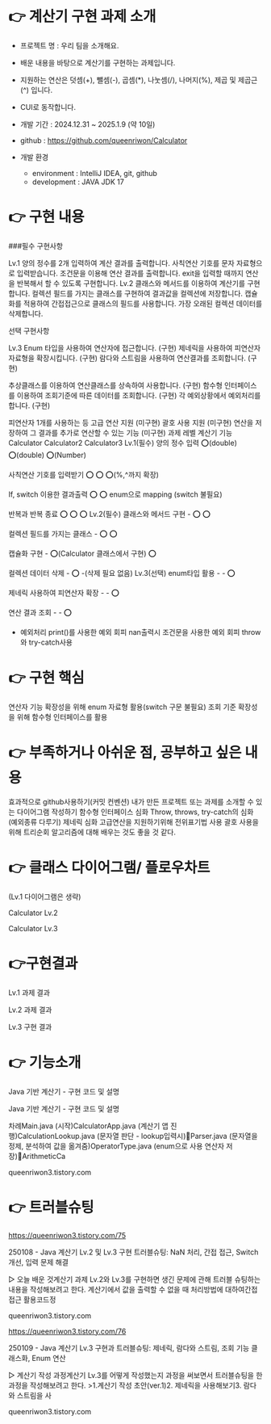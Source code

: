 # 👉 계산기 구현 과제 소개

* 프로젝트 명 : 우리 팀을 소개해요.
* 배운 내용을 바탕으로 계산기를 구현하는 과제입니다.
* 지원하는 연산은 덧셈(+), 뺄셈(-), 곱셈(*), 나눗셈(/), 나머지(%), 제곱 및 제곱근(^) 입니다.
* CUI로 동작합니다.

* 개발 기간 : 2024.12.31 ~ 2025.1.9 (약 10일)

* github : https://github.com/queenriwon/Calculator

* 개발 환경
	* environment : IntelliJ IDEA, git, github
	* development : JAVA JDK 17




# 👉 구현 내용

###필수 구현사항

Lv.1
양의 정수를 2개 입력하여 계산 결과를 출력합니다.
사칙연산 기호를 문자 자료형으로 입력받습니다.
조건문을 이용해 연산 결과를 출력합니다.
exit을 입력할 때까지 연산을 반복해서 할 수 있도록 구현합니다.
Lv.2
클래스와 메서드를 이용하여 계산기를 구현합니다.
컬렉션 필드를 가지는 클래스를 구현하여 결과값을 컬렉션에 저장합니다.
캡슐화를 적용하여 간접접근으로 클래스의 필드를 사용합니다.
가장 오래된 컬렉션 데이터를 삭제합니다.


선택 구현사항

Lv.3
Enum 타입을 사용하여 연산자에 접근합니다. (구현)
제네릭을 사용하여 피연산자 자료형을 확장시킵니다. (구현)
람다와 스트림을 사용하여 연산결과를 조회합니다. (구현)

추상클래스를 이용하여 연산클래스를 상속하여 사용합니다. (구현)
함수형 인터페이스를 이용하여 조회기준에 따른 데이터를 조회합니다. (구현)
각 예외상황에서 예외처리를 합니다. (구현)

피연산자 1개를 사용하는 등 고급 연산 지원 (미구현)
괄호 사용 지원 (미구현)
연산을 저장하여 그 결과를 추가로 연산할 수 있는 기능 (미구현)
과제 레벨	계산기 기능	Calculator	Calculator2	Calculator3
Lv.1(필수)	양의 정수 입력	⭕️(double)	⭕️(double)	⭕️(Number)

사칙연산 기호를 입력받기	⭕️	⭕️	⭕️(%,^까지 확장)

If, switch 이용한 결과출력	⭕️	⭕️	enum으로 mapping
(switch 불필요)

반복과 반복 종료	⭕️	⭕️	⭕️
Lv.2(필수)	클래스와 메서드 구현	-	⭕️	⭕️

컬렉션 필드를 가지는 클래스	-	⭕️	⭕️

캡슐화 구현	-	⭕️(Calculator 클래스에서
구현)	⭕️

컬렉션 데이터 삭제	-	⭕️	-(삭제 필요 없음)
Lv.3(선택)	enum타입 활용	-	-	⭕️

제네릭 사용하여 피연산자 확장	-	-	⭕️

연산 결과 조회	-	-	⭕️
-	예외처리	print()를 사용한 예외 회피	nan출력시 조건문을 사용한 예외 회피	throw와 try-catch사용








# 👉 구현 핵심
연산자 기능 확장성을 위해 enum 자료형 활용(switch 구문 불필요)
조회 기준 확장성을 위해 함수형 인터페이스를 활용




# 👉 부족하거나 아쉬운 점, 공부하고 싶은 내용
효과적으로 github사용하기(커밋 컨벤션)
내가 만든 프로젝트 또는 과제를 소개할 수 있는 다이어그램 작성하기
함수형 인터페이스 심화
Throw, throws, try-catch의 심화(예외종류 다루기)
제네릭 심화
고급연산을 지원하기위해 전위표기법 사용
괄호 사용을 위해 트리순회 알고리즘에 대해 배우는 것도 좋을 것 같다.








# 👉 클래스 다이어그램/ 플로우차트
(Lv.1 다이어그램은 생략)

Calculator Lv.2 

	






Calculator Lv.3









# 👉구현결과
Lv.1 과제 결과




Lv.2 과제 결과







Lv.3 구현 결과








# 👉 기능소개
Java 기반 계산기 - 구현 코드 및 설명


Java 기반 계산기 - 구현 코드 및 설명

차례Main.java (시작)CalculatorApp.java (계산기 앱 진행)CalculationLookup.java (문자열 판단 - lookup입력시)Parser.java (문자열을 정제, 분석하여 값을 옮겨줌)OperatorType.java (enum으로 사용 연산자 저장)ArithmeticCa

queenriwon3.tistory.com








# 👉 트러블슈팅
https://queenriwon3.tistory.com/75


250108 - Java 계산기 Lv.2 및 Lv.3 구현 트러블슈팅: NaN 처리, 간접 접근, Switch 개선, 입력 문제 해결

▷ 오늘 배운 것계산기 과제 Lv.2와 Lv.3를 구현하면 생긴 문제에 관해 트러블 슈팅하는 내용을 작성해보려고 한다.  계산기에서 값을 출력할 수 없을 때 처리방법에 대하여간접접근 활용코드정

queenriwon3.tistory.com


https://queenriwon3.tistory.com/76


250109 - Java 계산기 Lv.3 구현과 트러블슈팅: 제네릭, 람다와 스트림, 조회 기능 클래스화, Enum 연산

▷ 계산기 작성 과정계산기 Lv.3를 어떻게 작성했는지 과정을 써보면서 트러블슈팅을 한 과정을 작성해보려고 한다.  >1.계산기 작성 초안(ver.1)2. 제네릭을 사용해보기3. 람다와 스트림을 사

queenriwon3.tistory.com
